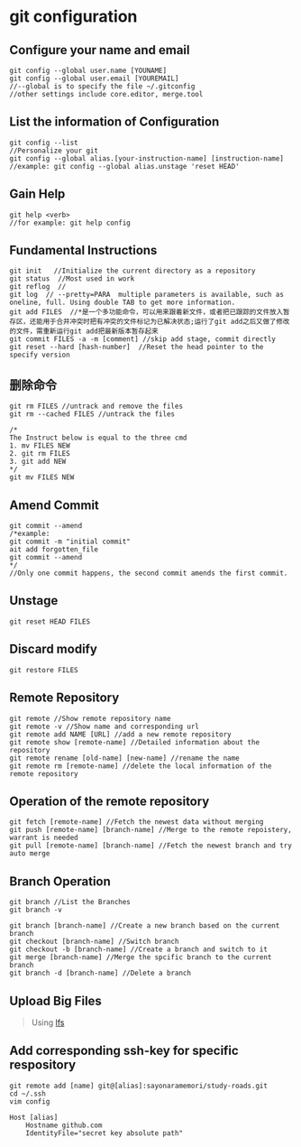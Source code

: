 # git configuration

## Configure your name and email  

```
git config --global user.name [YOUNAME]
git config --global user.email [YOUREMAIL]
//--global is to specify the file ~/.gitconfig
//other settings include core.editor, merge.tool
```

## List the information of Configuration  
```
git config --list
//Personalize your git
git config --global alias.[your-instruction-name] [instruction-name] 
//example: git config --global alias.unstage 'reset HEAD' 
```

## Gain Help  
```
git help <verb>
//for example: git help config
```

## Fundamental Instructions
```
git init   //Initialize the current directory as a repository  
git status  //Most used in work
git reflog  //
git log  // --pretty=PARA  multiple parameters is available, such as oneline, full. Using double TAB to get more information.
git add FILES  //*是一个多功能命令，可以用来跟着新文件，或者把已跟踪的文件放入暂存区，还能用于合并冲突时把有冲突的文件标记为已解决状态;运行了git add之后又做了修改的文件，需重新运行git add把最新版本暂存起来
git commit FILES -a -m [comment] //skip add stage, commit directly  
git reset --hard [hash-number]  //Reset the head pointer to the specify version

```

## 删除命令
```
git rm FILES //untrack and remove the files  
git rm --cached FILES //untrack the files

/*
The Instruct below is equal to the three cmd
1. mv FILES NEW
2. git rm FILES
3. git add NEW
*/
git mv FILES NEW
```

## Amend Commit 
```
git commit --amend
/*example:
git commit -m "initial commit"
ait add forgotten_file
git commit --amend
*/
//Only one commit happens, the second commit amends the first commit.
```

## Unstage
```
git reset HEAD FILES
```

## Discard modify  
```
git restore FILES
```

## Remote Repository  
```
git remote //Show remote repository name
git remote -v //Show name and corresponding url  
git remote add NAME [URL] //add a new remote repository 
git remote show [remote-name] //Detailed information about the repository
git remote rename [old-name] [new-name] //rename the name 
git remote rm [remote-name] //delete the local information of the remote repository
```

## Operation of the remote repository  
```
git fetch [remote-name] //Fetch the newest data without merging
git push [remote-name] [branch-name] //Merge to the remote repoistery, warrant is needed
git pull [remote-name] [branch-name] //Fetch the newest branch and try auto merge
```

## Branch Operation  
```
git branch //List the Branches
git branch -v

git branch [branch-name] //Create a new branch based on the current branch
git checkout [branch-name] //Switch branch
git checkout -b [branch-name] //Create a branch and switch to it
git merge [branch-name] //Merge the spcific branch to the current branch
git branch -d [branch-name] //Delete a branch

```

## Upload Big Files  
> Using [lfs](https://github.com/git-lfs/git-lfs)

## Add corresponding ssh-key for specific respository
```
git remote add [name] git@[alias]:sayonaramemori/study-roads.git
cd ~/.ssh
vim config

Host [alias]
    Hostname github.com
    IdentityFile="secret key absolute path"
```
